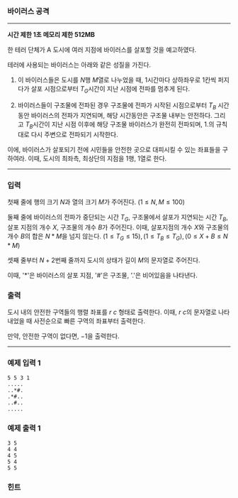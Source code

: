 ### 바이러스 공격
---
**시간 제한 1초 메모리 제한 512MB**  

한 테러 단체가 A 도시에 여러 지점에 바이러스를 살포할 것을 예고하였다.

테러에 사용되는 바이러스는 아래와 같은 성질을 가진다.

1. 이 바이러스들은 도시를 $N$행 $M$열로 나누었을 때, $1$시간마다 상하좌우로 $1$칸씩 퍼지다가 살포 시점으로부터 $T_{G}$시간이 지난 시점에 전파를 멈추게 된다.

2. 바이러스들이 구조물에 전파된 경우 구조물에 전파가 시작된 시점으로부터 $T_{B}$ 시간동안 바이러스의 전파가 지연되며, 해당 시간동안은 구조물 내부는 안전하다. 그리고 $T_{B}$시간이 지난 시점 이후에 해당 구조물 바이러스가 완전히 전파되며, 1.의 규칙대로 다시 주변으로 전파되기 시작한다. 

이에, 바이러스가 살포되기 전에 시민들을 안전한 곳으로 대피시킬 수 있는 좌표들을 구하여라. 이때, 도시의 최좌측, 최상단의 지점을 1행, 1열로 한다.

---

### 입력
첫째 줄에 행의 크기 $N$과 열의 크기 $M$가 주어진다.  $(1 \leq N, M \leq 100)$

둘째 줄에 바이러스의 전파가 중단되는 시간 $T_{G}$, 구조물에서 살포가 지연되는 시간 $T_{B}$, 살포 지점의 개수 $X$, 구조물의 개수 $B$가 주어진다. 
이때, 살포지점의 개수 $X$와 구조물의 개수 $B$의 합은 $N*M$을 넘지 않는다.  $(1 \leq T_{G} \leq 15), (1 \leq T_{B} \leq T_{G}), (0 \leq X + B \leq N * M)$

셋째 줄부터 $N+2$번째 줄까지 도시의 상태가 길이 $M$의 문자열로 주어진다. 

이때, '*'은 바이러스의 살포 지점, '#'은 구조물, '.'은 비어있음을 나타낸다.


### 출력
도시 내의 안전한 구역들의 행렬 좌표를 $r$ $c$ 형태로 출력한다. 이때, $r$ $c$의 문자열로 나타내었을 때 사전순으로 빠른 구역의 좌표부터 출력한다. 

만약, 안전한 구역이 없다면, $-1$을 출력한다.

---

### 예제 입력 1
```
5 5 3 1
.....
..*#.
.*#..
..#..
.....
```
### 예제 출력 1
```
3 5
4 4
4 5
5 4
5 5
```

### 힌트


